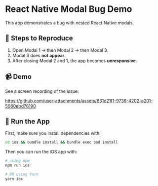 # React Native Modal Bug Demo

This app demonstrates a bug with nested React Native modals.

## 🧪 Steps to Reproduce

1. Open Modal 1 → then Modal 2 → then Modal 3.
2. Modal 3 does **not appear**.
3. After closing Modal 2 and 1, the app becomes **unresponsive**.

## 📹 Demo

See a screen recording of the issue:

https://github.com/user-attachments/assets/631d21f1-9736-4202-a201-5060ebd76190


## 🔧 Run the App

First, make sure you install dependencies with:

```bash
cd ios && bundle install && bundle exec pod install
```

Then you can run the iOS app with:

```bash
# using npm
npm run ios

# OR using Yarn
yarn ios
```
